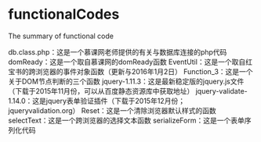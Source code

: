 # functionalCodes
The summary of functional code

db.class.php：这是一个慕课网老师提供的有关与数据库连接的php代码
domReady：这是一个取自慕课网的domReady函数
EventUtil：这是一个取自红宝书的跨浏览器的事件对象函数（更新与2016年1月2日）
Function_3：这是一个关于DOM节点判断的三个函数
jquery-1.11.3：这是最新稳定版的jquery.js文件（下载于2015年11月份，可以从百度静态资源库中获取地址）
jquery-validate-1.14.0：这是jquery表单验证插件（下载于2015年12月份；jqueryvalidation.org）
Reset：这是一个清除浏览器默认样式的函数
selectText：这是一个跨浏览器的选择文本函数
serializeForm：这是一个表单序列化代码
